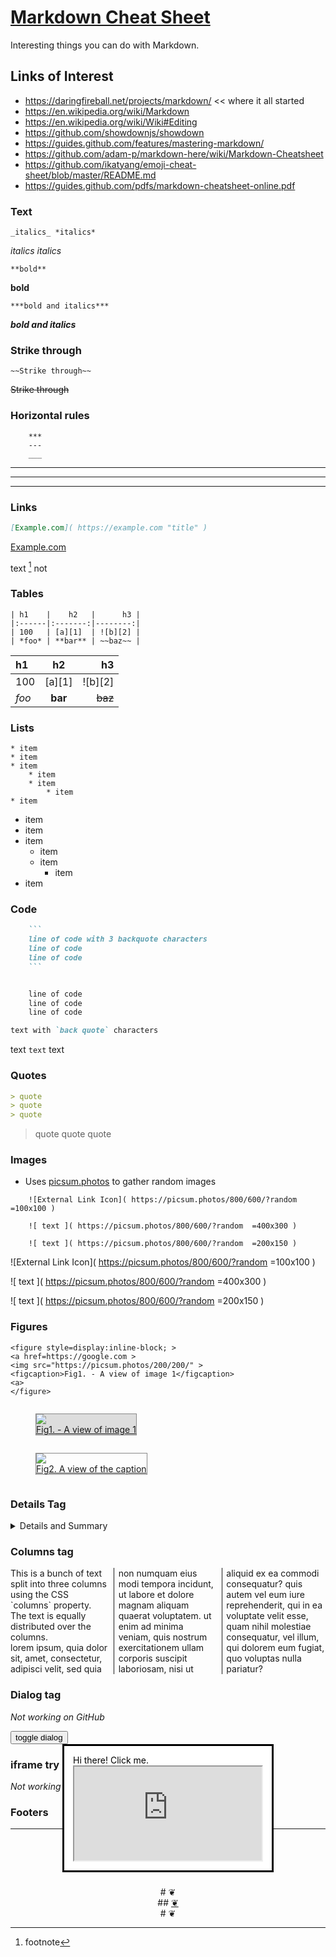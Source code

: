 # [Markdown Cheat Sheet]( #utilities/markdown-cheat-sheet.md )

Interesting things you can do with Markdown.


## Links of Interest

* https://daringfireball.net/projects/markdown/ << where it all started
* https://en.wikipedia.org/wiki/Markdown
* https://en.wikipedia.org/wiki/Wiki#Editing
* https://github.com/showdownjs/showdown
* https://guides.github.com/features/mastering-markdown/
* https://github.com/adam-p/markdown-here/wiki/Markdown-Cheatsheet
* https://github.com/ikatyang/emoji-cheat-sheet/blob/master/README.md
* https://guides.github.com/pdfs/markdown-cheatsheet-online.pdf

### Text

	_italics_ *italics*

_italics_ *italics*

	**bold**

**bold**

	***bold and italics***

***bold and italics***

### Strike through

```
~~Strike through~~
```
~~Strike through~~

### Horizontal rules

```
	***
	---
	___
```

***

---

___


### Links

``` Markdown
[Example.com]( https://example.com "title" )
```

[Example.com]( https://example.com "title" )

text [^1] not

[^1]: footnote


### Tables
```
| h1    |    h2   |      h3 |
|:------|:-------:|--------:|
| 100   | [a][1]  | ![b][2] |
| *foo* | **bar** | ~~baz~~ |
```

| h1    |    h2   |      h3 |
|:------|:-------:|--------:|
| 100   | [a][1]  | ![b][2] |
| *foo* | **bar** | ~~baz~~ |


### Lists

```
* item
* item
* item
	* item
	* item
		* item
* item
```

* item
* item
* item
	* item
	* item
		* item
* item



### Code

``` Markdown
	```
	line of code with 3 backquote characters
	line of code
	line of code
	```
```

``` Markdown

	line of code
	line of code
	line of code

```

``` Markdown
text with `back quote` characters
```
text `text` text


### Quotes

``` markdown
> quote
> quote
> quote
```

> quote
> quote
> quote


### Images

* Uses [picsum.photos]( https://picsum.photos ) to gather random images

```
	![External Link Icon]( https://picsum.photos/800/600/?random =100x100 )

	![ text ]( https://picsum.photos/800/600/?random  =400x300 )

	![ text ]( https://picsum.photos/800/600/?random  =200x150 )
```

![External Link Icon]( https://picsum.photos/800/600/?random =100x100 )

![ text ]( https://picsum.photos/800/600/?random =400x300 )

![ text ]( https://picsum.photos/800/600/?random =200x150 )


### Figures

```
<figure style=display:inline-block; >
<a href=https://google.com >
<img src="https://picsum.photos/200/200/" >
<figcaption>Fig1. - A view of image 1</figcaption>
<a>
</figure>
```

<figure style="background-color:#ddd;display:inline-block;border: 1px solid #888;" >
	<a href=https://google.com >
		<img src="https:///picsum.photos/200/200/" >
		<figcaption>Fig1. - A view of image 1</figcaption>
	<a>
</figure>

<figure style="display:inline-block;border: 1px solid #888;" >
	<a href=https://google.com >
		<img src="https://picsum.photos/200/200/" >
		<figcaption>Fig2. A view of the caption</figcaption>
	</a>
</figure>

### Details Tag


<details>

<summary>Details and Summary</summary>

Work inside Markdown
</details>

### Columns tag

<p style ="border: 0px solid #aaa; columns: 3 auto; column-rule-width: 1px;column-rule-style: solid;">
  This is a bunch of text split into three columns
  using the CSS `columns` property. The text
  is equally distributed over the columns. <br> lorem ipsum, quia dolor sit, amet, consectetur, adipisci velit, sed quia non numquam eius modi tempora incidunt, ut labore et dolore magnam aliquam quaerat voluptatem. ut enim ad minima veniam, quis nostrum exercitationem ullam corporis suscipit laboriosam, nisi ut aliquid ex ea commodi consequatur? quis autem vel eum iure reprehenderit, qui in ea voluptate velit esse, quam nihil molestiae consequatur, vel illum, qui dolorem eum fugiat, quo voluptas nulla pariatur?
</p>

### Dialog tag

_Not working on GitHub_

<div><input type=button onclick=dia.open=!dia.open; value="toggle dialog" ></div>

<div><dialog id=dia onclick="this.open=!this.open" open>Hi there! Click me.<br><iframe src=https://example.com ></iframe></dialog></div>


### iframe try

_Not working on GitHub_

<div><iframe src=https://example.com hidden ></iframe></div>




### Footers

***

<center title="dingbat" >

# <a href=javascript:window.scrollTo(0,0); style=text-decoration:none; >❦</a>
</center>

<center title="dingbat" >
# <span onclick=window.scrollTo(0,0); style=cursor:pointer; >❦</span>
</center>

<center title="dingbat" >
## <a href=javascript:content.scrollTop=0; >❦</a>
</center>

<center title="dingbat" >
# <a href=javascript:window.scrollTop=0; style=text-decoration:none; >❦</a>
</center>
